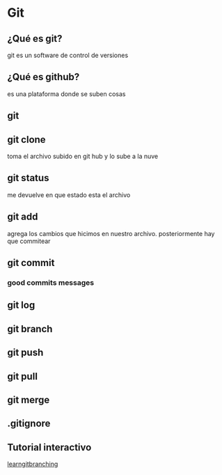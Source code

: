 # Git

## ¿Qué es git?

git es un software de control de versiones

## ¿Qué es github?
es una plataforma donde se suben cosas
## git 

## git clone
toma el archivo subido en git hub y lo sube a la nuve

## git status
me devuelve en que estado esta el archivo

## git add
agrega los cambios que hicimos en nuestro archivo. posteriormente hay que commitear

## git commit

### good commits messages

## git log

## git branch

## git push

## git pull

## git merge

## .gitignore

## Tutorial interactivo

[learngitbranching](https://learngitbranching.js.org/)
